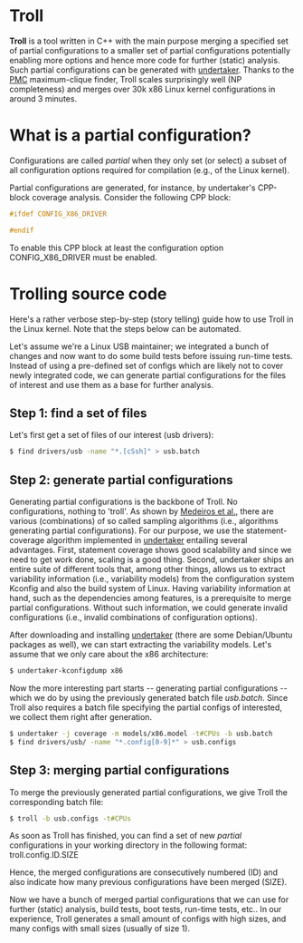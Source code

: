 # Troll

**Troll** is a tool written in C++ with the main purpose merging a specified set
of partial configurations to a smaller set of partial configurations potentially
enabling more options and hence more code for further (static) analysis.  Such
partial configurations can be generated with [undertaker](undertaker.cs.fau.de).
Thanks to the [PMC](https://www.cs.purdue.edu/homes/dgleich/codes/maxcliques/)
maximum-clique finder, Troll scales surprisingly well (NP completeness) and
merges over 30k x86 Linux kernel configurations in around 3 minutes.


# What is a partial configuration?

Configurations are called *partial* when they only set (or select) a subset of
all configuration options required for compilation (e.g., of the Linux kernel).

Partial configurations are generated, for instance, by undertaker's CPP-block
coverage analysis.  Consider the following CPP block:

``` C
#ifdef CONFIG_X86_DRIVER

#endif
```

To enable this CPP block at least the configuration option CONFIG_X86_DRIVER
must be enabled.


# Trolling source code

Here's a rather verbose step-by-step (story telling) guide how to use Troll in
the Linux kernel.  Note that the steps below can be automated.

Let's assume we're a Linux USB maintainer; we integrated a bunch of changes and
now want to do some build tests before issuing run-time tests.  Instead of
using a pre-defined set of configs which are likely not to cover newly
integrated code, we can generate partial configurations for the files of
interest and use them as a base for further analysis.

## Step 1: find a set of files

Let's first get a set of files of our interest (usb drivers):

``` Bash
$ find drivers/usb -name "*.[cSsh]" > usb.batch
```

## Step 2: generate partial configurations

Generating partial configurations is the backbone of Troll.  No configurations,
nothing to 'troll'.  As shown by [Medeiros et al.](http://arxiv.org/pdf/1602.02052v3.pdf),
there are various (combinations) of so called sampling algorithms (i.e.,
algorithms generating partial configurations).  For our purpose, we use the
statement-coverage algorithm implemented in [undertaker](undertaker.cs.fau.de)
entailing several advantages.  First, statement coverage shows good scalability
and since we need to get work done, scaling is a good thing.  Second, undertaker
ships an entire suite of different tools that, among other things, allows us to
extract variability information (i.e., variability models) from the
configuration system Kconfig and also the build system of Linux.  Having
variability information at hand, such as the dependencies among features, is a
prerequisite to merge partial configurations.  Without such information, we
could generate invalid configurations (i.e., invalid combinations of
configuration options).

After downloading and installing [undertaker](undertaker.cs.fau.de) (there are
some Debian/Ubuntu packages as well), we can start extracting the variability
models. Let's assume that we only care about the x86 architecture:

``` Bash
$ undertaker-kconfigdump x86
```

Now the more interesting part starts -- generating partial configurations --
which we do by using the previously generated batch file *usb.batch*.  Since
Troll also requires a batch file specifying the partial configs of interested,
we collect them right after generation.

``` Bash
$ undertaker -j coverage -m models/x86.model -t#CPUs -b usb.batch
$ find drivers/usb/ -name "*.config[0-9]*" > usb.configs
```

## Step 3: merging partial configurations

To merge the previously generated partial configurations, we give Troll the
corresponding batch file:

``` Bash
$ troll -b usb.configs -t#CPUs
```

As soon as Troll has finished, you can find a set of new *partial*
configurations in your working directory in the following format: troll.config.ID.SIZE

Hence, the merged configurations are consecutively numbered (ID) and also
indicate how many previous configurations have been merged (SIZE).

Now we have a bunch of merged partial configurations that we can use for further
(static) analysis, build tests, boot tests, run-time tests, etc..  In our
experience, Troll generates a small amount of configs with high sizes, and many
configs with small sizes (usually of size 1).
